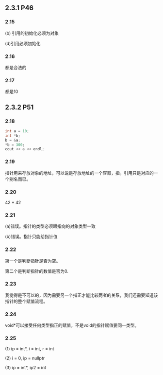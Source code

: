 ## 2.3.1 P46

### 2.15 

(b) 引用的初始化必须为对象

(d)引用必须初始化

### 2.16

都是合法的

### 2.17

都是10

## 2.3.2 P51

### 2.18

```cpp
int a = 10;
int *b;
b = &a;
*b = 300;
cout << a << endl;
```

### 2.19

指针用来存放对象的地址，可以说是存放地址的一个容器，指。引用只是对应的一个别名而已。

### 2.20

42 * 42

### 2.21

(a)错误。指针的类型必须跟指向的对象类型一致

(b)错误。指针只能给指针值

### 2.22

第一个是判断指针是否为空。

第二个是判断指针的数值是否为0.

### 2.23

我觉得是不可以的，因为需要另一个指正才能比较两者的关系，我们还需要知道该指针的整个赋值流程。

### 2.24

void*可以接受任何类型指正的赋值，不是void的指针赋值要同一类型。

### 2.25

(1) ip = int*, i = int, r = int

(2) i = 0, ip = nullptr

(3) ip = int*, ip2 = int